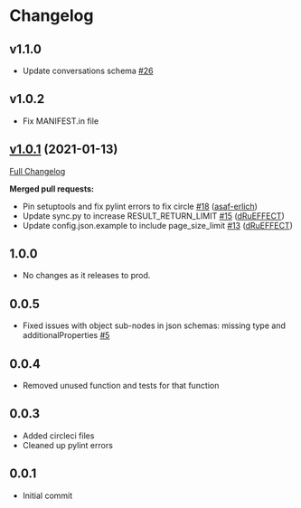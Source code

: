 # Changelog

## v1.1.0
* Update conversations schema  [#26](https://github.com/singer-io/tap-kustomer/pull/26)

## v1.0.2
* Fix MANIFEST.in file

## [v1.0.1](https://github.com/singer-io/tap-kustomer/tree/v1.0.1) (2021-01-13)

[Full Changelog](https://github.com/singer-io/tap-kustomer/compare/v1.0.0...v1.0.1)

**Merged pull requests:**

- Pin setuptools and fix pylint errors to fix circle [\#18](https://github.com/singer-io/tap-kustomer/pull/18) ([asaf-erlich](https://github.com/asaf-erlich))
- Update sync.py to increase RESULT\_RETURN\_LIMIT [\#15](https://github.com/singer-io/tap-kustomer/pull/15) ([dRuEFFECT](https://github.com/dRuEFFECT))
- Update config.json.example to include page\_size\_limit [\#13](https://github.com/singer-io/tap-kustomer/pull/13) ([dRuEFFECT](https://github.com/dRuEFFECT))

## 1.0.0
  * No changes as it releases to prod.

## 0.0.5
  * Fixed issues with object sub-nodes in json schemas: missing type and additionalProperties [#5](https://github.com/singer-io/tap-kustomer/pull/5)

## 0.0.4
  * Removed unused function and tests for that function

## 0.0.3
  * Added circleci files
  * Cleaned up pylint errors

## 0.0.1
  * Initial commit